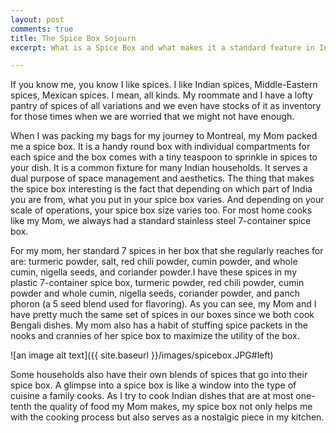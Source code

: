 ```yaml
---
layout: post
comments: true
title: The Spice Box Sojourn
excerpt: What is a Spice Box and what makes it a standard feature in Indian kitchens?

---
```


If you know me, you know I like spices. I like Indian spices, Middle-Eastern spices, Mexican spices. I mean, all kinds. My roommate and I have a lofty pantry of spices of all variations and we even have stocks of it as inventory for those times when we are worried that we might not have enough. 

When I was packing my bags for my journey to Montreal, my Mom packed me a spice box. It is a handy round box with individual compartments for each spice and the box comes with a tiny teaspoon to sprinkle in spices to your dish. It is a common fixture for many Indian households. It serves a dual purpose of space management and aesthetics. The thing that makes the spice box interesting is the fact that depending on which part of India you are from, what you put in your spice box varies. And depending on your scale of operations, your spice box size varies too. For most home cooks like my Mom, we always had a standard stainless steel 7-container spice box. 

For my mom, her standard 7 spices in her box that she regularly reaches for are: turmeric powder, salt, red chili powder, cumin powder, and whole cumin, nigella seeds, and coriander powder.I have these spices in my plastic 7-container spice box, turmeric powder, red chili powder, cumin powder and whole cumin, nigella seeds, coriander powder, and panch phoron (a 5 seed blend used for flavoring). As you can see, my Mom and I have pretty much the same set of spices in our boxes since we both cook Bengali dishes. My mom also has a habit of stuffing spice packets in the nooks and crannies of her spice box to maximize the utility of the box. 

![an image alt text]({{ site.baseurl }}/images/spicebox.JPG#left)

Some households also have their own blends of spices that go into their spice box. A glimpse into a spice box is like a window into the type of cuisine a family cooks. 
As I try to cook Indian dishes that are at most one-tenth the quality of food my Mom makes, my spice box not only helps me with the cooking process but also serves as a nostalgic piece in my kitchen. 
